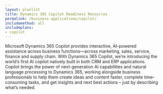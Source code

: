 ```yaml
---
layout: planlist
title: Dynamics 365 Copilot Readiness Resources
permalink: /business-applications/copilot/
includemethod: all
includeplans:
- copilot
---
```

Microsoft Dynamics 365 Copilot provides interactive, AI-powered assistance across business functions—across marketing, sales, service, finance and supply chain. With Dynamics 365 Copilot, we’re introducing the world’s first AI copilot natively built in both CRM and ERP applications. Copilot brings the power of next-generation AI capabilities and natural language processing to Dynamics 365, working alongside business professionals to help them create ideas and content faster, complete time-consuming tasks, and get insights and next best actions – just by describing what’s needed.
